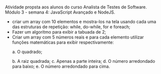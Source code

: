 Atividade propsta aos alunos do curso Analista de Testes de Software.
Módulo 3 - semana 4: JavaScript Avançado e NodeJS.

- criar um array com 10 elementos e mostra-los na tela usando cada uma das estruturas de repetição: while, do-while, for e foreach;
- Fazer um algoritmo para exibir a tabuada de 2;
- Criar um array com 5 números reais e para cada elemento utilizar funções matemáticas para exibir respectivamente:
    <p>a. O quadrado;</p>
    b. A raiz quadrada;
    c. Apenas a parte inteira;
    d. O número arredondado para baixo;
    e. O número arredondado para cima.
